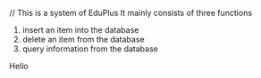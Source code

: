 // This is a system of EduPlus
It mainly consists of three functions
1. insert an item into the database
2. delete an item from the database
3. query information from the database

Hello